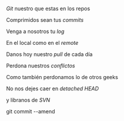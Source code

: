 *Git* nuestro que estas en los repos

Comprimidos sean tus *commits*

Venga a nosotros tu *log* 

En el local como en el *remote*

Danos hoy nuestro *pull* de cada día

Perdona nuestros *conflictos*

Como también perdonamos lo de otros geeks

No nos dejes caer en *detached HEAD*

y libranos de *SVN*

git commit --amend